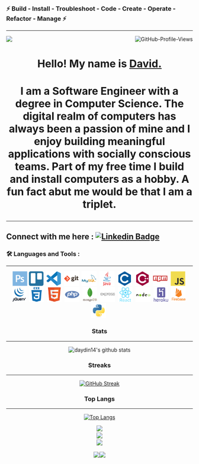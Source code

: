 ### ⚡ Build - Install - Troubleshoot - Code - Create - Operate - Refactor - Manage ⚡ 
___
<img src="https://media.giphy.com/media/hvRJCLFzcasrR4ia7z/giphy.gif" width="40"><img src="https://komarev.com/ghpvc/?username=daydin14&style=flat-square&color=blue" alt="GitHub-Profile-Views" align="right"/>
<h1 align="center"> Hello! My name is <a href="https://daydin14.netlify.app/">David.</a><h1>
<p align="center">
  I am a Software Engineer with a degree in Computer Science. 
	The digital realm of computers has always been a passion of mine and 
		I enjoy building meaningful applications with socially conscious teams. 
	Part of my free time I build and install computers as a hobby. 
	A fun fact abut me would be that I am a triplet.
</p>

___
## Connect with me here : [![Linkedin Badge](https://img.shields.io/badge/-davidmaydin-blue?style=flat&logo=Linkedin&logoColor=white)](https://www.linkedin.com/in/dmaydin/)

 ### :hammer_and_wrench: Languages and Tools :
 ___
 <div align="center">
  <img src="https://github.com/devicons/devicon/blob/master/icons/photoshop/photoshop-plain.svg" title="photoshop" alt="photoshop" width="40" height="40"/>
  <img src="https://github.com/devicons/devicon/blob/master/icons/trello/trello-plain.svg" title="Trello" alt="Trello" width="40" height="40"/>&nbsp;
  <img src="https://github.com/devicons/devicon/blob/master/icons/vscode/vscode-original.svg" title="vsCode" alt="vsCode" width="40" height="40"/>&nbsp;
  <img src="https://github.com/devicons/devicon/blob/master/icons/git/git-original-wordmark.svg" title="Git" alt="Git" width="40" height="40"/>&nbsp;
  <img src="https://github.com/devicons/devicon/blob/master/icons/mysql/mysql-original-wordmark.svg" title="MySQL"  alt="MySQL" width="40" height="40"/>&nbsp;
  <img src="https://github.com/devicons/devicon/blob/master/icons/java/java-original-wordmark.svg" title="Java" alt="Java" width="40" height="40"/>&nbsp;
  <img src="https://github.com/devicons/devicon/blob/master/icons/c/c-plain.svg" title="C" alt="C" width="40" height="40"/>&nbsp;
  <img src="https://github.com/devicons/devicon/blob/master/icons/cplusplus/cplusplus-plain.svg" title="C++" alt="C++" width="40" height="40"/>&nbsp;
  <img src="https://github.com/devicons/devicon/blob/master/icons/npm/npm-original-wordmark.svg" title="npm" alt="npm" width="40" height="40"/>&nbsp;
  <img src="https://github.com/devicons/devicon/blob/master/icons/javascript/javascript-original.svg" title="JavaScript" alt="JavaScript" width="40" height="40"/>&nbsp;
  <img src="https://github.com/devicons/devicon/blob/master/icons/jquery/jquery-original-wordmark.svg" title="jQuery" alt="jQuery" width="40" height="40"/>&nbsp;
  <img src="https://github.com/devicons/devicon/blob/master/icons/css3/css3-plain-wordmark.svg"  title="CSS3" alt="CSS" width="40" height="40"/>&nbsp;
  <img src="https://github.com/devicons/devicon/blob/master/icons/html5/html5-original.svg" title="HTML5" alt="HTML" width="40" height="40"/>&nbsp;
  <img src="https://github.com/devicons/devicon/blob/master/icons/php/php-plain.svg" title="php" alt="php" width="40" height="40"/>&nbsp;
  <img src="https://github.com/devicons/devicon/blob/master/icons/mongodb/mongodb-original-wordmark.svg" title="Mongo" alt="Mongo" width="40" height="40"/>&nbsp;
  <img src="https://github.com/devicons/devicon/blob/master/icons/express/express-original-wordmark.svg" title="Express" alt="Express" width="40" height="40"/>&nbsp;
  <img src="https://github.com/devicons/devicon/blob/master/icons/react/react-original-wordmark.svg" title="React" alt="React" width="40" height="40"/>&nbsp;
  <img src="https://github.com/devicons/devicon/blob/master/icons/nodejs/nodejs-original-wordmark.svg" title="NodeJS" alt="NodeJS" width="40" height="40"/>&nbsp;
  <img src="https://github.com/devicons/devicon/blob/master/icons/heroku/heroku-plain-wordmark.svg" title="Heroku" alt="Heroku" width="40" height="40"/>&nbsp;
  <img src="https://github.com/devicons/devicon/blob/master/icons/firebase/firebase-plain-wordmark.svg" title="FireBase" alt="FireBase" width="40" height="40"/>&nbsp;
  <img src="https://github.com/devicons/devicon/blob/master/icons/python/python-original.svg" title="Python" alt="Python" width="40" height="40"/>&nbsp;
  
</div>

<div align="center">
 
  ### Stats 
  ___
  ![daydin14's github stats](https://github-readme-stats.vercel.app/api?username=daydin&show_icons=true&theme=bear)

  ### Streaks
  ___
  [![GitHub Streak](http://github-readme-streak-stats.herokuapp.com/?user=daydin14&theme=radical&background=000000)](https://git.io/streak-stats)

  ### Top Langs
  ___
  [![Top Langs](https://github-readme-stats.vercel.app/api/top-langs/?username=daydin14&layout=compact&theme=bear)](https://github.com/anuraghazra/github-readme-stats)
  

<div align="center">
	<img src="https://cdn.jsdelivr.net/gh/holic-x/holic-x/assets/github-contribution-grid-snake.svg" />
</div>

<div align="center">
    <img height="300px" src="https://activity-graph.herokuapp.com/graph?username=daydin14&theme=github"/>
</div>

<div align="center">
    <img height="150px" src="https://github-profile-trophy.vercel.app/?username=daydin14&&title=MultiLanguage,Repositories,Commits&column=3&margin-w=30&margin-h=15"/>
</div>

  
![](https://stats.justsong.cn/api/github?username=daydin14)![](https://stats.justsong.cn/api/daydin14?username=daydin14)
</div>
